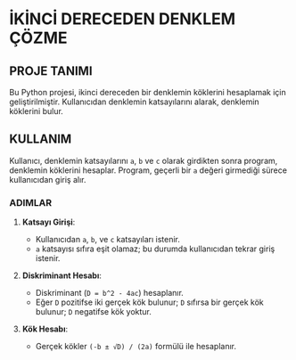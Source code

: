 # İKİNCİ DERECEDEN DENKLEM ÇÖZME

## PROJE TANIMI
Bu Python projesi, ikinci dereceden bir denklemin köklerini hesaplamak için geliştirilmiştir. Kullanıcıdan denklemin katsayılarını alarak, denklemin köklerini bulur.

## KULLANIM
Kullanıcı, denklemin katsayılarını `a`, `b` ve `c` olarak girdikten sonra program, denklemin köklerini hesaplar. Program, geçerli bir `a` değeri girmediği sürece kullanıcıdan giriş alır.

### ADIMLAR

1. **Katsayı Girişi**:
   - Kullanıcıdan `a`, `b`, ve `c` katsayıları istenir.
   - `a` katsayısı sıfıra eşit olamaz; bu durumda kullanıcıdan tekrar giriş istenir.

2. **Diskriminant Hesabı**:
   - Diskriminant (`D = b^2 - 4ac`) hesaplanır.
   - Eğer `D` pozitifse iki gerçek kök bulunur; `D` sıfırsa bir gerçek kök bulunur; `D` negatifse kök yoktur.

3. **Kök Hesabı**:
   - Gerçek kökler `(-b ± √D) / (2a)` formülü ile hesaplanır.



